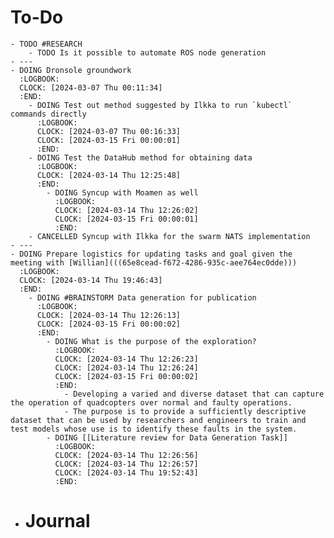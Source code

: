# To-Do
	- TODO #RESEARCH
		- TODO Is it possible to automate ROS node generation
	- ---
	- DOING Dronsole groundwork
	  :LOGBOOK:
	  CLOCK: [2024-03-07 Thu 00:11:34]
	  :END:
		- DOING Test out method suggested by Ilkka to run `kubectl` commands directly
		  :LOGBOOK:
		  CLOCK: [2024-03-07 Thu 00:16:33]
		  CLOCK: [2024-03-15 Fri 00:00:01]
		  :END:
		- DOING Test the DataHub method for obtaining data
		  :LOGBOOK:
		  CLOCK: [2024-03-14 Thu 12:25:48]
		  :END:
			- DOING Syncup with Moamen as well
			  :LOGBOOK:
			  CLOCK: [2024-03-14 Thu 12:26:02]
			  CLOCK: [2024-03-15 Fri 00:00:01]
			  :END:
		- CANCELLED Syncup with Ilkka for the swarm NATS implementation
	- ---
	- DOING Prepare logistics for updating tasks and goal given the meeting with [Willian](((65e8cead-f672-4286-935c-aee764ec0dde)))
	  :LOGBOOK:
	  CLOCK: [2024-03-14 Thu 19:46:43]
	  :END:
		- DOING #BRAINSTORM Data generation for publication
		  :LOGBOOK:
		  CLOCK: [2024-03-14 Thu 12:26:13]
		  CLOCK: [2024-03-15 Fri 00:00:02]
		  :END:
			- DOING What is the purpose of the exploration?
			  :LOGBOOK:
			  CLOCK: [2024-03-14 Thu 12:26:23]
			  CLOCK: [2024-03-14 Thu 12:26:24]
			  CLOCK: [2024-03-15 Fri 00:00:02]
			  :END:
				- Developing a varied and diverse dataset that can capture the operation of quadcopters over normal and faulty operations.
				- The purpose is to provide a sufficiently descriptive dataset that can be used by researchers and engineers to train and test models whose use is to identify these faults in the system.
			- DOING [[Literature review for Data Generation Task]]
			  :LOGBOOK:
			  CLOCK: [2024-03-14 Thu 12:26:56]
			  CLOCK: [2024-03-14 Thu 12:26:57]
			  CLOCK: [2024-03-14 Thu 19:52:43]
			  :END:
- # Journal